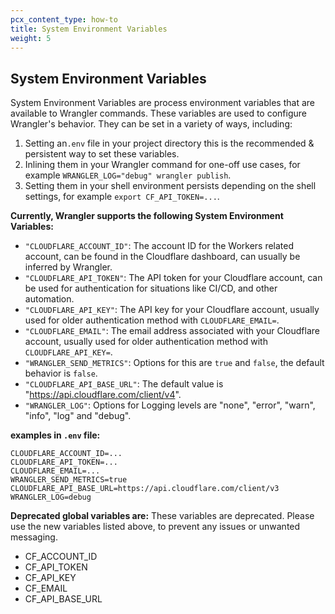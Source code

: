 ```yaml
---
pcx_content_type: how-to
title: System Environment Variables
weight: 5
---
```


## System Environment Variables

System Environment Variables are process environment variables that are available to Wrangler commands. These variables are used to configure Wrangler's behavior. They can be set in a variety of ways, including:

1. Setting an`.env` file in your project directory this is the recommended & persistent way to set these variables.
2. Inlining them in your Wrangler command for one-off use cases, for example `WRANGLER_LOG="debug" wrangler publish`.
3. Setting them in your shell environment persists depending on the shell settings, for example `export CF_API_TOKEN=...`.

**Currently, Wrangler supports the following System Environment Variables:**

- `"CLOUDFLARE_ACCOUNT_ID"`: The account ID for the Workers related account, can be found in the Cloudflare dashboard, can usually be inferred by Wrangler.
- `"CLOUDFLARE_API_TOKEN"`: The API token for your Cloudflare account, can be used for authentication for situations like CI/CD, and other automation.
- `"CLOUDFLARE_API_KEY"`: The API key for your Cloudflare account, usually used for older authentication method with `CLOUDFLARE_EMAIL=`.
- `"CLOUDFLARE_EMAIL"`: The email address associated with your Cloudflare account, usually used for older authentication method with `CLOUDFLARE_API_KEY=`.
- `"WRANGLER_SEND_METRICS"`: Options for this are `true` and `false`, the default behavior is `false`.
- `"CLOUDFLARE_API_BASE_URL"`: The default value is "https://api.cloudflare.com/client/v4".
- `"WRANGLER_LOG"`: Options for Logging levels are "none", "error", "warn", "info", "log" and "debug".

**examples in `.env` file:**

```nginx
CLOUDFLARE_ACCOUNT_ID=...
CLOUDFLARE_API_TOKEN=...
CLOUDFLARE_EMAIL=...
WRANGLER_SEND_METRICS=true
CLOUDFLARE_API_BASE_URL=https://api.cloudflare.com/client/v3
WRANGLER_LOG=debug
```

**Deprecated global variables are:**
These variables are deprecated. Please use the new variables listed above, to prevent any issues or unwanted messaging.

- CF_ACCOUNT_ID
- CF_API_TOKEN
- CF_API_KEY
- CF_EMAIL
- CF_API_BASE_URL

